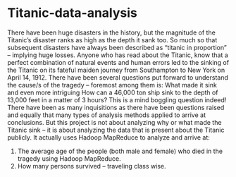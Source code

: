 # Titanic-data-analysis
There have been huge disasters in the history, but the magnitude of the Titanic’s disaster ranks as high as the depth it sank too. So much so that subsequent disasters have always been described as “titanic in proportion” – implying huge losses. Anyone who has read about the Titanic, know that a perfect combination of natural events and human errors led to the sinking of the Titanic on its fateful maiden journey from Southampton to New York on April 14, 1912. There have been several questions put forward to understand the cause/s of the tragedy – foremost among them is: What made it sink and even more intriguing How can a 46,000 ton ship sink to the depth of 13,000 feet in a matter of 3 hours? This is a mind boggling question indeed! There have been as many inquisitions as there have been questions raised and equally that many types of analysis methods applied to arrive at conclusions. But this project is not about analyzing why or what made the Titanic sink – it is about analyzing the data that is present about the Titanic publicly.
It actually uses Hadoop MapReduce to analyze and arrive at:
1. The average age of the people (both male and female) who died in the tragedy using Hadoop MapReduce.
2. How many persons survived – traveling class wise.

